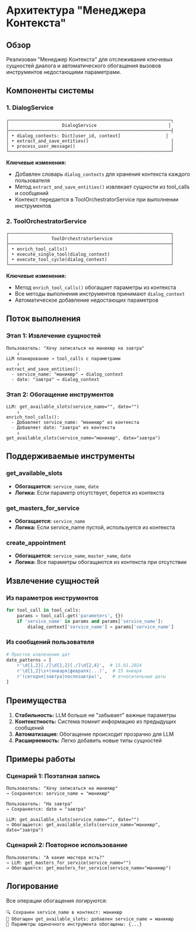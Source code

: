 # Архитектура "Менеджера Контекста"

## Обзор
Реализован "Менеджер Контекста" для отслеживания ключевых сущностей диалога и автоматического обогащения вызовов инструментов недостающими параметрами.

## Компоненты системы

### 1. DialogService
```
┌─────────────────────────────────────────────────────────────┐
│                    DialogService                           │
├─────────────────────────────────────────────────────────────┤
│ • dialog_contexts: Dict[user_id, context]                 │
│ • extract_and_save_entities()                               │
│ • process_user_message()                                    │
└─────────────────────────────────────────────────────────────┘
```

**Ключевые изменения:**
- Добавлен словарь `dialog_contexts` для хранения контекста каждого пользователя
- Метод `extract_and_save_entities()` извлекает сущности из tool_calls и сообщений
- Контекст передается в ToolOrchestratorService при выполнении инструментов

### 2. ToolOrchestratorService
```
┌─────────────────────────────────────────────────────────────┐
│                ToolOrchestratorService                      │
├─────────────────────────────────────────────────────────────┤
│ • enrich_tool_calls()                                       │
│ • execute_single_tool(dialog_context)                       │
│ • execute_tool_cycle(dialog_context)                        │
└─────────────────────────────────────────────────────────────┘
```

**Ключевые изменения:**
- Метод `enrich_tool_calls()` обогащает параметры из контекста
- Все методы выполнения инструментов принимают `dialog_context`
- Автоматическое добавление недостающих параметров

## Поток выполнения

### Этап 1: Извлечение сущностей
```
Пользователь: "Хочу записаться на маникюр на завтра"
    ↓
LLM планирование → tool_calls с параметрами
    ↓
extract_and_save_entities():
  - service_name: "маникюр" → dialog_context
  - date: "завтра" → dialog_context
```

### Этап 2: Обогащение инструментов
```
LLM: get_available_slots(service_name="", date="")
    ↓
enrich_tool_calls():
  - Добавляет service_name: "маникюр" из контекста
  - Добавляет date: "завтра" из контекста
    ↓
get_available_slots(service_name="маникюр", date="завтра")
```

## Поддерживаемые инструменты

### get_available_slots
- **Обогащается:** `service_name`, `date`
- **Логика:** Если параметр отсутствует, берется из контекста

### get_masters_for_service  
- **Обогащается:** `service_name`
- **Логика:** Если service_name пустой, используется из контекста

### create_appointment
- **Обогащается:** `service_name`, `master_name`, `date`
- **Логика:** Все параметры обогащаются из контекста при отсутствии

## Извлечение сущностей

### Из параметров инструментов
```python
for tool_call in tool_calls:
    params = tool_call.get('parameters', {})
    if 'service_name' in params and params['service_name']:
        dialog_context['service_name'] = params['service_name']
```

### Из сообщений пользователя
```python
# Простое извлечение дат
date_patterns = [
    r'\d{1,2}[./]\d{1,2}[./]\d{2,4}',  # 15.01.2024
    r'\d{1,2}\s+(января|февраля|...)',  # 15 января
    r'(сегодня|завтра|послезавтра)',    # относительные даты
]
```

## Преимущества

1. **Стабильность:** LLM больше не "забывает" важные параметры
2. **Контекстность:** Система помнит информацию из предыдущих сообщений
3. **Автоматизация:** Обогащение происходит прозрачно для LLM
4. **Расширяемость:** Легко добавить новые типы сущностей

## Примеры работы

### Сценарий 1: Поэтапная запись
```
Пользователь: "Хочу записаться на маникюр"
→ Сохраняется: service_name = "маникюр"

Пользователь: "На завтра"  
→ Сохраняется: date = "завтра"

LLM: get_available_slots(service_name="", date="")
→ Обогащается: get_available_slots(service_name="маникюр", date="завтра")
```

### Сценарий 2: Повторное использование
```
Пользователь: "А какие мастера есть?"
→ LLM: get_masters_for_service(service_name="")
→ Обогащается: get_masters_for_service(service_name="маникюр")
```

## Логирование
Все операции обогащения логируются:
```
🔍 Сохранен service_name в контекст: маникюр
🔧 Обогащен get_available_slots: добавлен service_name = маникюр
🔧 Параметры одиночного инструмента обогащены: {...}
```
